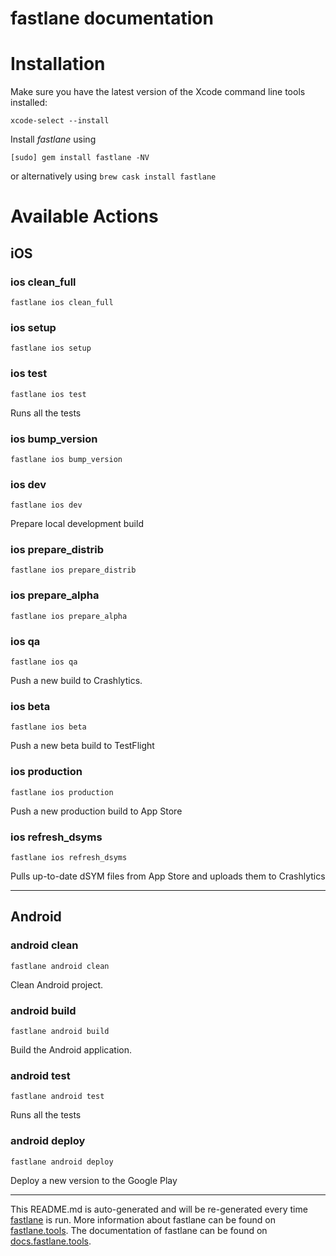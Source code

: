 fastlane documentation
================
# Installation

Make sure you have the latest version of the Xcode command line tools installed:

```
xcode-select --install
```

Install _fastlane_ using
```
[sudo] gem install fastlane -NV
```
or alternatively using `brew cask install fastlane`

# Available Actions
## iOS
### ios clean_full
```
fastlane ios clean_full
```

### ios setup
```
fastlane ios setup
```

### ios test
```
fastlane ios test
```
Runs all the tests
### ios bump_version
```
fastlane ios bump_version
```

### ios dev
```
fastlane ios dev
```
Prepare local development build
### ios prepare_distrib
```
fastlane ios prepare_distrib
```

### ios prepare_alpha
```
fastlane ios prepare_alpha
```

### ios qa
```
fastlane ios qa
```
Push a new build to Crashlytics.
### ios beta
```
fastlane ios beta
```
Push a new beta build to TestFlight
### ios production
```
fastlane ios production
```
Push a new production build to App Store
### ios refresh_dsyms
```
fastlane ios refresh_dsyms
```
Pulls up-to-date dSYM files from App Store and uploads them to Crashlytics

----

## Android
### android clean
```
fastlane android clean
```
Clean Android project.
### android build
```
fastlane android build
```
Build the Android application.
### android test
```
fastlane android test
```
Runs all the tests
### android deploy
```
fastlane android deploy
```
Deploy a new version to the Google Play

----

This README.md is auto-generated and will be re-generated every time [fastlane](https://fastlane.tools) is run.
More information about fastlane can be found on [fastlane.tools](https://fastlane.tools).
The documentation of fastlane can be found on [docs.fastlane.tools](https://docs.fastlane.tools).
